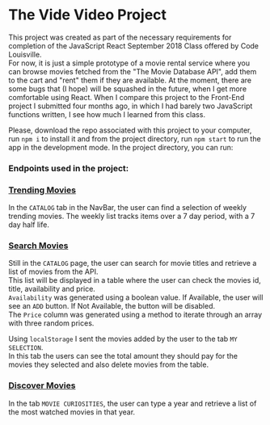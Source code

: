 # The Vide Video Project

This project was created as part of the necessary requirements for completion of the JavaScript React September 2018 Class offered by Code Louisville.<br>
For now, it is just a simple prototype of a movie rental service where you can browse movies fetched from the "The Movie Database API", add them to the cart and "rent" them if they are available.
At the moment, there are some bugs that (I hope) will be squashed in the future, when I get more comfortable using React.
When I compare this project to the Front-End project I submitted four months ago, in which I had barely two JavaScript functions written, I see how much I learned from this class.

Please, download the repo associated with this project to your computer, run `npm i` to install it and from the project directory, run `npm start` to run the app in the development mode.
In the project directory, you can run:

### Endpoints used in the project:

### [Trending Movies](https://developers.themoviedb.org/3/trending/get-trending)

In the `CATALOG` tab in the NavBar, the user can find a selection of weekly trending movies. The weekly list tracks items over a 7 day period, with a 7 day half life.

### [Search Movies](https://developers.themoviedb.org/3/search/search-movies)

Still in the `CATALOG` page, the user can search for movie titles and retrieve a list of movies from the API.<br>
This list will be displayed in a table where the user can check the movies id, title, availability and price.<br>
`Availability` was generated using a boolean value. If Available, the user will see an `ADD` button. If Not Available, the button will be disabled.<br>
The `Price` column was generated using a method to iterate through an array with three random prices.<br>

Using `localStorage` I sent the movies added by the user to the tab `MY SELECTION`.<br>
In this tab the users can see the total amount they should pay for the movies they selected and also delete movies from the table.

### [Discover Movies](hhttps://developers.themoviedb.org/3/discover/movie-discover)

In the tab `MOVIE CURIOSITIES`, the user can type a year and retrieve a list of the most watched movies in that year.
